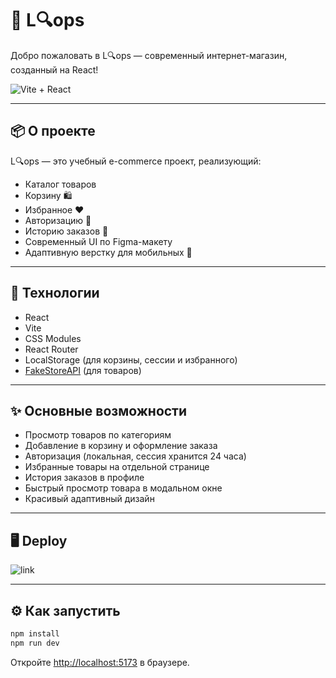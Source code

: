 # 🛒 L🔍️ops

Добро пожаловать в L🔍️ops — современный интернет-магазин, созданный на React!

![Vite + React](https://img.shields.io/badge/Vite-React-blueviolet?logo=react)

---

## 📦 О проекте

L🔍️ops — это учебный e-commerce проект, реализующий:
- Каталог товаров
- Корзину 🛍️
- Избранное ❤️
- Авторизацию 👤
- Историю заказов 📜
- Современный UI по Figma-макету
- Адаптивную верстку для мобильных 📱

---

## 🚀 Технологии

- React
- Vite
- CSS Modules
- React Router
- LocalStorage (для корзины, сессии и избранного)
- [FakeStoreAPI](https://fakestoreapi.com/) (для товаров)

---

## ✨ Основные возможности

- Просмотр товаров по категориям
- Добавление в корзину и оформление заказа
- Авторизация (локальная, сессия хранится 24 часа)
- Избранные товары на отдельной странице
- История заказов в профиле
- Быстрый просмотр товара в модальном окне
- Красивый адаптивный дизайн

---

## 🖥️ Deploy

![link](https://codeinium.github.io/looks/)

---

## ⚙️ Как запустить

```bash
npm install
npm run dev
```

Откройте [http://localhost:5173](http://localhost:5173) в браузере.



